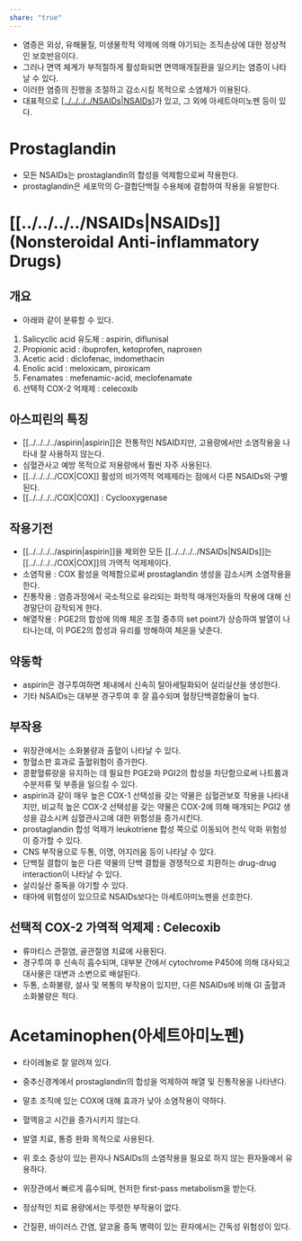 ```yaml
---
share: "true"
---
```

- 염증은 외상, 유해물질, 미생물학적 약제에 의해 야기되는 조직손상에 대한 정상적인 보호반응이다.
- 그러나 면역 체계가 부적절하게 활성화되면 면역매개질환을 일으키는 염증이 나타날 수 있다.
- 이러한 염증의 진행을 조절하고 감소시킬 목적으로 소염제가 이용된다.
- 대표적으로 [[../../../../NSAIDs|NSAIDs]](비스테로이드소염제)가 있고, 그 외에 아세트아미노펜 등이 있다.

# Prostaglandin

- 모든 NSAIDs는 prostaglandin의 합성을 억제함으로써 작용한다. 
- prostaglandin은 세포막의 G-결합단백질 수용체에 결합하여 작용을 유발한다.

# [[../../../../NSAIDs|NSAIDs]] (Nonsteroidal Anti-inflammatory Drugs)

## 개요

- 아래와 같이 분류할 수 있다.
1) Salicyclic acid 유도체 : aspirin, diflunisal
2) Propionic acid : ibuprofen, ketoprofen, naproxen
3) Acetic acid : diclofenac, indomethacin
4) Enolic acid : meloxicam, piroxicam
5) Fenamates : mefenamic-acid, meclofenamate
6) 선택적 COX-2 억제제 : celecoxib

## 아스피린의 특징

- [[../../../../aspirin|aspirin]]은 전통적인 NSAID지만, 고용량에서만 소염작용을 나타내 잘 사용하지 않는다.
- 심혈관사고 예방 목적으로 저용량에서 훨씬 자주 사용된다.
- [[../../../../COX|COX]] 활성의 비가역적 억제제라는 점에서 다른 NSAIDs와 구별된다.
- [[../../../../COX|COX]] : Cyclooxygenase

## 작용기전

- [[../../../../aspirin|aspirin]]을 제외한 모든 [[../../../../NSAIDs|NSAIDs]]는 [[../../../../COX|COX]]의 가역적 억제제이다.
- 소염작용 : COX 활성을 억제함으로써 prostaglandin 생성을 감소시켜 소염작용을 한다.
- 진통작용 : 염증과정에서 국소적으로 유리되는 화학적 매개인자들의 작용에 대해 신경말단이 감작되게 한다.
- 해열작용 : PGE2의 합성에 의해 체온 조절 중추의 set point가 상승하여 발열이 나타나는데, 이 PGE2의 합성과 유리를 방해하여 체온을 낮춘다.

## 약동학

- aspirin은 경구투여하면 체내에서 신속히 탈아세틸화되어 살리실산을 생성한다.
- 기타 NSAIDs는 대부분 경구투여 후 잘 흡수되며 혈장단백결합율이 높다.

## 부작용

- 위장관에서는 소화불량과 출혈이 나타날 수 있다.
- 항혈소판 효과로 출혈위험이 증가한다.
- 콩팥혈류량을 유지하는 데 필요한 PGE2와 PGI2의 합성을 차단함으로써 나트륨과 수분저류 및 부종을 일으킬 수 있다.
- aspirin과 같이 매우 높은 COX-1 선택성을 갖는 약물은 심혈관보호 작용을 나타내지만, 비교적 높은 COX-2 선택성을 갖는 약물은 COX-2에 의해 매개되는 PGI2 생성을 감소시켜 심혈관사고에 대한 위험성을 증가시킨다.
- prostaglandin 합성 억제가 leukotriene 합성 쪽으로 이동되어 천식 악화 위험성이 증가할 수 있다.
- CNS 부작용으로 두통, 이명, 어지러움 등이 나타날 수 있다.
- 단백질 결합이 높은 다른 약물의 단백 결합을 경쟁적으로 치환하는 drug-drug interaction이 나타날 수 있다.
- 살리실산 중독을 야기할 수 있다.
- 태아에 위험성이 있으므로 NSAIDs보다는 아세트아미노펜을 선호한다.

## 선택적 COX-2 가역적 억제제 : Celecoxib

- 류마티스 관절염, 골관절염 치료에 사용된다.
- 경구투여 후 신속히 흡수되며, 대부분 간에서 cytochrome P450에 의해 대사되고 대사물은 대변과 소변으로 배설된다.
- 두통, 소화불량, 설사 및 복통의 부작용이 있지만, 다른 NSAIDs에 비해 GI 출혈과 소화불량은 적다.

# Acetaminophen(아세트아미노펜)

- 타이레놀로 잘 알려져 있다.
- 중추신경계에서 prostaglandin의 합성을 억제하여 해열 및 진통작용을 나타낸다.
- 말초 조직에 있는 COX에 대해 효과가 낮아 소염작용이 약하다.
- 혈액응고 시간을 증가시키지 않는다.

- 발열 치료, 통증 완화 목적으로 사용된다.
- 위 호소 증상이 있는 환자나 NSAIDs의 소염작용을 필요로 하지 않는 환자들에서 유용하다.

- 위장관에서 빠르게 흡수되며, 현저한 first-pass metabolism을 받는다.

- 정상적인 치료 용량에서는 뚜렷한 부작용이 없다.
- 간질환, 바이러스 간염, 알코올 중독 병력이 있는 환자에서는 간독성 위험성이 있다.